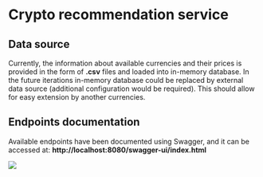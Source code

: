 # Crypto recommendation service

## Data source
Currently, the information about available currencies and their prices is provided in the form of **.csv** files and loaded into in-memory database. In the future iterations in-memory database could be replaced by external data source (additional configuration would be required).
This should allow for easy extension by another currencies.

## Endpoints documentation
Available endpoints have been documented using Swagger, and it can be accessed at: **http://localhost:8080/swagger-ui/index.html**

![](/crypto-recommendation-service/src/main/resources/static/swagger.png)